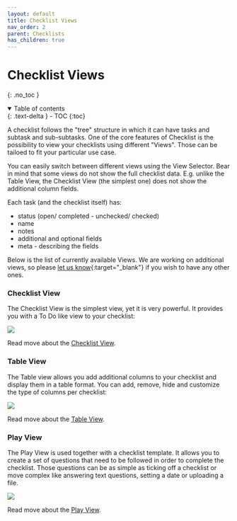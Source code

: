 ```yaml
---
layout: default
title: Checklist Views
nav_order: 2
parent: Checklists
has_children: true
---
```


# Checklist Views

{: .no_toc }

<details open markdown="block">
  <summary>
    Table of contents
  </summary>
  {: .text-delta }
- TOC
{:toc}
</details>

A checklist follows the "tree" structure in which it can have tasks and subtask and sub-subtasks. One of the core features of Checklist is the possibility to view your checklists using different "Views". Those can be tailoed to fit your particular use case.

You can easily switch between different views using the View Selector. Bear in mind that some views do not show the full checklist data. E.g. unlike the Table View, the Checklist View (the simplest one) does not show the additional column fields.

Each task (and the checklist itself) has:

- status (open/ completed - unchecked/ checked)
- name
- notes
- additional and optional fields
- meta - describing the fields

Below is the list of currently available Views. We are working on additional views, so please [let us know](https://checklist.com/feedback){:target="\_blank"} if you wish to have any other ones.

### Checklist View

The Checklist View is the simplest view, yet it is very powerful. It provides you with a To Do like view to your checklist:

![](/assets/images/checklists/checklist-checklist-view.png)

Read move about the [Checklist View](/checklists/checklist-view).

### Table View

The Table view allows you add additional columns to your checklist and display them in a table format. You can add, remove, hide and customize the type of columns per checklist:

![](/assets/images/checklists/checklist-table-view.png)

Read move about the [Table View](/checklists/table-view).

### Play View

The Play View is used together with a checklist template. It allows you to create a set of questions that need to be followed in order to complete the checklist. Those questions can be as simple as ticking off a checklist or move complex like answering text questions, setting a date or uploading a file.

![](/assets/images/checklists/checklist-play-view.png)

Read move about the [Play View](/checklists/play-view).
